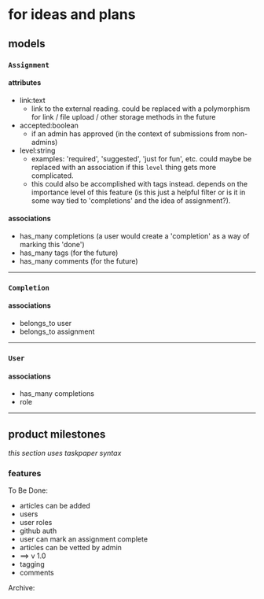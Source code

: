 # for ideas and plans

## models

### `Assignment`

#### attributes

- link:text
    - link to the external reading. could be replaced with a polymorphism for
      link / file upload / other storage methods in the future
- accepted:boolean
    - if an admin has approved (in the context of submissions from non-admins)
- level:string
    - examples: 'required', 'suggested', 'just for fun', etc. could maybe be
      replaced with an association if this `level` thing gets more complicated.
    - this could also be accomplished with tags instead. depends on the
      importance level of this feature (is this just a helpful filter or is it
      in some way tied to 'completions' and the idea of assignment?).

#### associations

- has_many completions (a user would create a 'completion' as a way of marking
  this 'done')
- has_many tags (for the future)
- has_many comments (for the future)

-------------------------

### `Completion`

#### associations

- belongs_to user
- belongs_to assignment

-------------------------

### `User`

####  associations

- has_many completions
- role

-------------------------------------------------

## product milestones

_this section uses taskpaper syntax_

### features

To Be Done:

- articles can be added
- users
- user roles
- github auth
- user can mark an assignment complete
- articles can be vetted by admin
- ==> v 1.0
- tagging
- comments

Archive:

